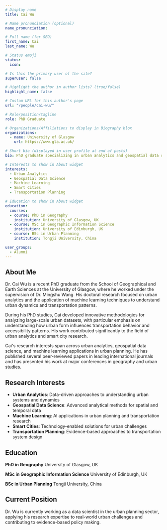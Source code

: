 ```yaml
---
# Display name
title: Cai Wu

# Name pronunciation (optional)
name_pronunciation:

# Full name (for SEO)
first_name: Cai
last_name: Wu

# Status emoji
status:
  icon:

# Is this the primary user of the site?
superuser: false

# Highlight the author in author lists? (true/false)
highlight_name: false

# Custom URL for this author's page
url: "/people/cai-wu/"

# Role/position/tagline
role: PhD Graduate

# Organizations/Affiliations to display in Biography blox
organizations:
  - name: University of Glasgow
    url: https://www.gla.ac.uk/

# Short bio (displayed in user profile at end of posts)
bio: PhD graduate specializing in urban analytics and geospatial data science.

# Interests to show in About widget
interests:
  - Urban Analytics
  - Geospatial Data Science
  - Machine Learning
  - Smart Cities
  - Transportation Planning

# Education to show in About widget
education:
  courses:
  - course: PhD in Geography
    institution: University of Glasgow, UK
  - course: MSc in Geographic Information Science
    institution: University of Edinburgh, UK
  - course: BSc in Urban Planning
    institution: Tongji University, China

user_groups:
  - Alumni
---
```


## About Me

Dr. Cai Wu is a recent PhD graduate from the School of Geographical and Earth Sciences at the University of Glasgow, where he worked under the supervision of Dr. Mingshu Wang. His doctoral research focused on urban analytics and the application of machine learning techniques to understand urban dynamics and transportation patterns.

During his PhD studies, Cai developed innovative methodologies for analyzing large-scale urban datasets, with particular emphasis on understanding how urban form influences transportation behavior and accessibility patterns. His work contributed significantly to the field of urban analytics and smart city research.

Cai's research interests span across urban analytics, geospatial data science, and machine learning applications in urban planning. He has published several peer-reviewed papers in leading international journals and has presented his work at major conferences in geography and urban studies.

## Research Interests

- **Urban Analytics**: Data-driven approaches to understanding urban systems and dynamics
- **Geospatial Data Science**: Advanced analytical methods for spatial and temporal data
- **Machine Learning**: AI applications in urban planning and transportation research
- **Smart Cities**: Technology-enabled solutions for urban challenges
- **Transportation Planning**: Evidence-based approaches to transportation system design

## Education

**PhD in Geography**
University of Glasgow, UK

**MSc in Geographic Information Science**
University of Edinburgh, UK

**BSc in Urban Planning**
Tongji University, China

## Current Position

Dr. Wu is currently working as a data scientist in the urban planning sector, applying his research expertise to real-world urban challenges and contributing to evidence-based policy making.

